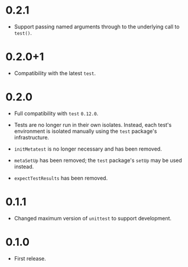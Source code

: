 # 0.2.1

* Support passing named arguments through to the underlying call to `test()`.

# 0.2.0+1

* Compatibility with the latest `test`.

# 0.2.0

* Full compatibility with `test` `0.12.0`.

* Tests are no longer run in their own isolates. Instead, each test's
  environment is isolated manually using the `test` package's infrastructure.

* `initMetatest` is no longer necessary and has been removed.

* `metaSetUp` has been removed; the `test` package's `setUp` may be used
  instead.

* `expectTestResults` has been removed.

# 0.1.1

* Changed maximum version of `unittest` to support development.

# 0.1.0

* First release.
